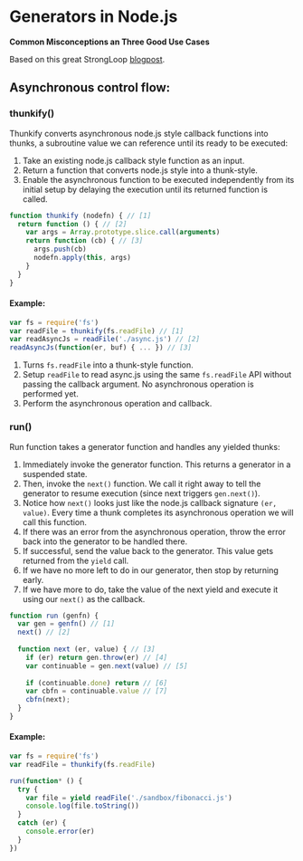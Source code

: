 # Generators in Node.js
__Common Misconceptions an Three Good Use Cases__

Based on this great StrongLoop [blogpost](https://strongloop.com/strongblog/how-to-generators-node-js-yield-use-cases/).

## Asynchronous control flow:

### thunkify()

Thunkify converts asynchronous node.js style callback functions
into thunks, a subroutine value we can reference until its ready
to be executed:

1. Take an existing node.js callback style function as an input.
2. Return a function that converts node.js style into a thunk-style.
3. Enable the asynchronous function to be executed independently  from its initial setup by delaying the execution until its  returned function is called.

```javascript
function thunkify (nodefn) { // [1]
  return function () { // [2]
    var args = Array.prototype.slice.call(arguments)
    return function (cb) { // [3]
      args.push(cb)
      nodefn.apply(this, args)
    }
  }
}
```

#### Example:

```javascript
var fs = require('fs')
var readFile = thunkify(fs.readFile) // [1]
var readAsyncJs = readFile('./async.js') // [2]
readAsyncJs(function(er, buf) { ... }) // [3]
```

1. Turns `fs.readFile` into a thunk-style function.
2. Setup `readFile` to read async.js using the same `fs.readFile` API  without passing the callback argument. No asynchronous operation  is performed yet.
3. Perform the asynchronous operation and callback.

### run()

Run function takes a generator function and handles any yielded thunks:

1. Immediately invoke the generator function. This returns a generator  in a suspended state.
2. Then, invoke the `next()` function. We call it right away to tell the  generator to resume execution (since next triggers `gen.next()`).
3. Notice how `next()` looks just like the node.js callback signature  `(er, value)`. Every time a thunk completes its asynchronous operation  we will call this function.
4. If there was an error from the asynchronous operation, throw the  error back into the generator to be handled there.
5. If successful, send the value back to the generator. This value  gets returned from the `yield` call.
6. If we have no more left to do in our generator, then stop by  returning early.
7. If we have more to do, take the value of the next yield and  execute it using our `next()` as the callback.

```javascript
function run (genfn) {
  var gen = genfn() // [1]
  next() // [2]
    
  function next (er, value) { // [3]
    if (er) return gen.throw(er) // [4]
    var continuable = gen.next(value) // [5]
        
    if (continuable.done) return // [6]
    var cbfn = continuable.value // [7]
    cbfn(next);
  }
}
```

#### Example:

```javascript
var fs = require('fs')
var readFile = thunkify(fs.readFile)

run(function* () {
  try {
    var file = yield readFile('./sandbox/fibonacci.js')
    console.log(file.toString())
  }
  catch (er) {
    console.error(er)
  }
})
```